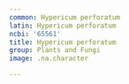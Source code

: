 ```yaml
---
common: Hypericum perforatum
latin: Hypericum perforatum
ncbi: '65561'
title: Hypericum perforatum
group: Plants and Fungi
image: .na.character

---
```

